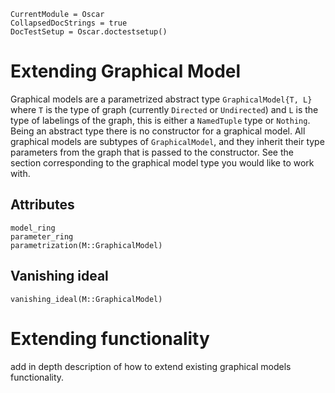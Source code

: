 ```@meta
CurrentModule = Oscar
CollapsedDocStrings = true
DocTestSetup = Oscar.doctestsetup()
```

# Extending Graphical Model

Graphical models are a parametrized abstract type `GraphicalModel{T, L}` where `T` is the type of graph (currently `Directed` or `Undirected`) and `L` is the type of labelings of the graph, this is either a `NamedTuple` type or `Nothing`. Being an abstract type there is no constructor for a graphical model. All graphical models are subtypes of `GraphicalModel`, and they inherit their type parameters from the graph that is passed to the constructor. See the section corresponding to the graphical model type you would like to work with. 

## Attributes

```@docs
model_ring
parameter_ring
parametrization(M::GraphicalModel)
```

## Vanishing ideal

```@docs
vanishing_ideal(M::GraphicalModel)
```
# Extending functionality

add in depth description of how to extend existing graphical models functionality.
